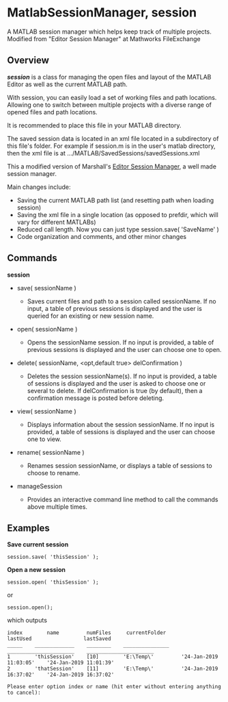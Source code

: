 # MatlabSessionManager, session

A MATLAB session manager which helps keep track of multiple projects.
Modified from "Editor Session Manager" at Mathworks FileExchange

## Overview
___session___ is a class for managing the open files and layout of the MATLAB
Editor as well as the current MATLAB path.

With session, you can easily load a set of working files and path
locations. Allowing one to switch between multiple projects with a
diverse range of opened files and path locations.



It is recommended to place this file in your MATLAB directory. 


The saved session data is located in an xml file located in a subdirectory of this file's folder.
For example if session.m is in the user's  matlab directory, then the 
xml file is at .../MATLAB/SavedSessions/savedSessions.xml



This a modified version of Marshall's [Editor Session Manager](https://www.mathworks.com/matlabcentral/fileexchange/46352-editor-session-manager), a well made session manager.


Main changes include: 

  * Saving the current MATLAB path list (and resetting path when loading
    session)
  * Saving the xml file in a single location (as opposed to prefdir,
    which will vary for different MATLABs)
  * Reduced call length. Now you can just type session.save( 'SaveName' )  
  * Code organization and comments, and other minor changes





## Commands

__session__

- save( <opt> sessionName )
   - Saves current files and path to a session called sessionName. If no
      input, a table of previous sessions is displayed and the user is
      queried for an existing or new session name.

-  open( <opt> sessionName )
   -   Opens the sessionName session. If no input is provided, a table of
      previous sessions is displayed and the user can choose one to open.

-  delete( <opt> sessionName, <opt,default true> delConfirmation )
   -   Deletes the session sessionName(s). If no input is provided, a
      table of sessions is displayed and the user is asked to choose one or several
      to delete. If delConfirmation is true (by default), then a
      confirmation message is posted before deleting.
      
-  view( <opt> sessionName )
   -  Displays information about the session sessionName. If no input is
      provided, a table of sessions is displayed and the user can choose
      one to view.

-  rename( <opt> sessionName )
 
   -  Renames session sessionName, or displays a table of sessions to
      choose to rename.

-  manageSession
    -  Provides an interactive command line method to call the commands
      above multiple times.



## Examples

  __Save current session__

`session.save( 'thisSession' );`


  __Open a new session__

`session.open( 'thisSession' );`

or

`session.open();`

which outputs

    index        name         numFiles     currentFolder            lastUsed                 lastSaved       
    _____    _____________    ________    _______________    ______________________    ______________________
    1        'thisSession'    [10]        'E:\Temp\'         '24-Jan-2019 11:03:05'    '24-Jan-2019 11:01:39'
    2        'thatSession'    [11]        'E:\Temp\'         '24-Jan-2019 16:37:02'    '24-Jan-2019 16:37:02'

    Please enter option index or name (hit enter without entering anything to cancel):
